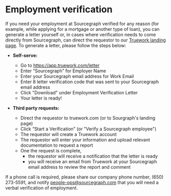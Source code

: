 # Employment verification

If you need your employment at Sourcegraph verified for any reason (for example, while applying for a mortgage or another type of loan), you can generate a letter yourself or, in cases where verification needs to come directly from Sourcegraph, can direct the requestor to our [Truework landing page](https://www.truework.com/verifications/sourcegraph-employment-verification/). To generate a letter, please follow the steps below:

- **Self-serve:**

  - Go to https://app.truework.com/letter
  - Enter “Sourcegraph” for Employer Name
  - Enter your Sourcegraph email address for Work Email
  - Enter 8 letter verification code that was sent to your Sourcegraph email address
  - Click "Download" under Employment Verification Letter
  - Your letter is ready!

- **Third party requests:**
  - Direct the requestor to truework.com (or to Sourgraph's landing page)
  - Click “Start a Verification” (or "Verify a Sourcegraph employee")
  - The requestor will create a Truework account
  - The requestor will enter your information and upload relevant documentation to request a report
  - One the request is complete,
    - the requestor will receive a notification that the letter is ready
    - you will receive an email from Truework at your Sourcegraph email address to review the report and comment

If a phone call is required, please share our company phone number, (650) 273-5591, and notify people-ops@sourcegraph.com that you will need a verbal verification of employment.
